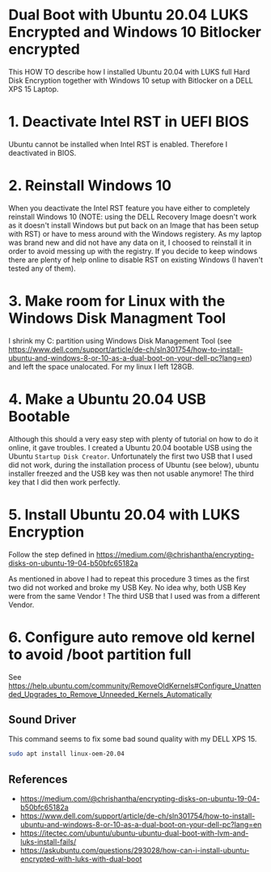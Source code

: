 # Dual Boot with Ubuntu 20.04 LUKS Encrypted and Windows 10 Bitlocker encrypted

This HOW TO describe how I installed Ubuntu 20.04 with LUKS full Hard Disk Encryption together with Windows 10 setup with Bitlocker on a DELL XPS 15 Laptop.

# 1. Deactivate Intel RST in UEFI BIOS

Ubuntu cannot be installed when Intel RST is enabled. Therefore I deactivated in BIOS.

# 2. Reinstall Windows 10

When you deactivate the Intel RST feature you have either to completely reinstall Windows 10 (NOTE: using the DELL Recovery Image doesn't work as it doesn't install Windows but put back on an Image that has been setup with RST) or have to mess around with the Windows registery. As my laptop was brand new and did not have any data on it, I choosed to reinstall it in order to avoid messing up with the registry. If you decide to keep windows there are plenty of help online to disable RST on existing Windows (I haven't tested any of them).

# 3. Make room for Linux with the Windows Disk Managment Tool

I shrink my C: partition using Windows Disk Management Tool (see https://www.dell.com/support/article/de-ch/sln301754/how-to-install-ubuntu-and-windows-8-or-10-as-a-dual-boot-on-your-dell-pc?lang=en) and left the space unalocated. For my linux I left 128GB.

# 4. Make a Ubuntu 20.04 USB Bootable

Although this should a very easy step with plenty of tutorial on how to do it online, it gave troubles. I created a Ubuntu 20.04 bootable USB using the Ubuntu `Startup Disk Creator`. Unfortunately the first two USB that I used did not work, during the installation process of Ubuntu (see below), ubuntu installer freezed and the USB key was then not usable anymore! The third key that I did then work perfectly.

# 5. Install Ubuntu 20.04 with LUKS Encryption

Follow the step defined in https://medium.com/@chrishantha/encrypting-disks-on-ubuntu-19-04-b50bfc65182a

As mentioned in above I had to repeat this procedure 3 times as the first two did not worked and broke my USB Key. No idea why, both USB Key were from the same Vendor ! The third USB that I used was from a different Vendor.

# 6. Configure auto remove old kernel to avoid /boot partition full

See https://help.ubuntu.com/community/RemoveOldKernels#Configure_Unattended_Upgrades_to_Remove_Unneeded_Kernels_Automatically

## Sound Driver

This command seems to fix some bad sound quality with my DELL XPS 15.

```bash
sudo apt install linux-oem-20.04
```

## References

- https://medium.com/@chrishantha/encrypting-disks-on-ubuntu-19-04-b50bfc65182a
- https://www.dell.com/support/article/de-ch/sln301754/how-to-install-ubuntu-and-windows-8-or-10-as-a-dual-boot-on-your-dell-pc?lang=en
- https://itectec.com/ubuntu/ubuntu-ubuntu-dual-boot-with-lvm-and-luks-install-fails/
- https://askubuntu.com/questions/293028/how-can-i-install-ubuntu-encrypted-with-luks-with-dual-boot
